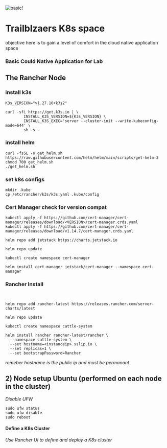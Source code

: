 
![basic!](.docs/lab-simple.png)
# Trailblzaers K8s space 
 objective here is to gain a level of comfort in the cloud native application space 
### Basic Could Native Application for Lab

## The Rancher Node

### install k3s
~~~
K3s_VERSION="v1.27.10+k3s2"

curl -sfL https://get.k3s.io | \
        INSTALL_K3S_VERSION=${K3s_VERSION} \
        INSTALL_K3S_EXEC='server --cluster-init --write-kubeconfig-mode=644' \
        sh -s -
~~~
### install helm
~~~
curl -fsSL -o get_helm.sh https://raw.githubusercontent.com/helm/helm/main/scripts/get-helm-3
chmod 700 get_helm.sh
./get_helm.sh
~~~
### set k8s configs
~~~
mkdir .kube
cp /etc/rancher/k3s/k3s.yaml .kube/config
~~~
### Cert Manager check for version compat
~~~
kubectl apply -f https://github.com/cert-manager/cert-manager/releases/download/<VERSION>/cert-manager.crds.yaml
kubectl apply -f https://github.com/cert-manager/cert-manager/releases/download/v1.14.7/cert-manager.crds.yaml

helm repo add jetstack https://charts.jetstack.io

helm repo update

kubectl create namespace cert-manager

helm install cert-manager jetstack/cert-manager --namespace cert-manager 
~~~
### Rancher Install
~~~


helm repo add rancher-latest https://releases.rancher.com/server-charts/latest

helm repo update

kubectl create namespace cattle-system

helm install rancher rancher-latest/rancher \
  --namespace cattle-system \
  --set hostname=<instanceip>.sslip.io \
  --set replicas=1 \
  --set bootstrapPassword=Rancher
~~~
*remeber hostname is the public ip and must be permanant*
## 2) Node setup Ubuntu (performed on each node in the cluster)

*Disable UFW*
~~~
sudo ufw status
sudo ufw disable
sudo reboot
~~~

#### Define a K8s Cluster
*Use Rancher UI to define and deploy a K8s cluster*
